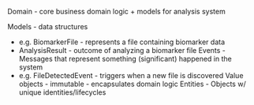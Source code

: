 Domain - core business domain logic + models for analysis system

Models - data structures
- e.g. BiomarkerFile - represents a file containing biomarker data
- AnalysisResult - outcome of analyzing a biomarker file
Events - Messages that represent something (significant) happened in the system
- e.g. FileDetectedEvent - triggers when a new file is discovered
Value objects - immutable - encapsulates domain logic
Entities - Objects w/ unique identities/lifecycles